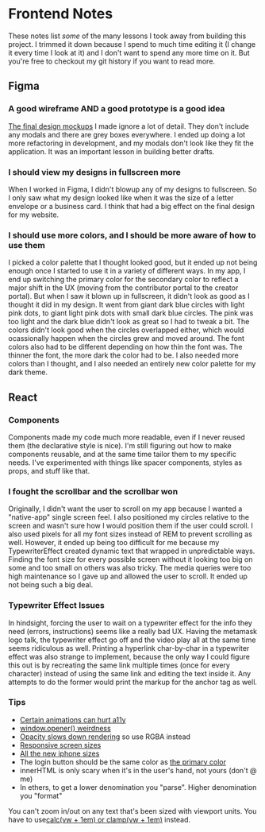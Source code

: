 # Frontend Notes

These notes list *some* of the many lessons I took away from building this project. I trimmed it down because I spend to much time editing it (I change it every time I look at it) and I don't want to spend any more time on it. But you're free to checkout my git history if you want to read more.

## Figma

### A good wireframe AND a good prototype is a good idea

[The final design mockups](https://www.figma.com/file/dwPfF2lhw84J4PZdZTIQvL/Pethreon?node-id=0%3A1) I made ignore a lot of detail. They don't include any modals and there are grey boxes everywhere. I ended up doing a lot more refactoring in development, and my modals don't look like they fit the application. It was an important lesson in building better drafts. 

### I should view my designs in fullscreen more

When I worked in Figma, I didn't blowup any of my designs to fullscreen. So I only saw what my design looked like when it was the size of a letter envelope or a business card. I think that had a big effect on the final design for my website.

### I should use more colors, and I should be more aware of how to use them

I picked a color palette that I thought looked good, but it ended up not being enough once I started to use it in a variety of different ways. In my app, I end up switching the primary color for the secondary color to reflect a major shift in the UX (moving from the contributor portal to the creator portal). But when I saw it blown up in fullscreen, it didn't look as good as I thought it did in my design. It went from giant dark blue circles with light pink dots, to giant light pink dots with small dark blue circles. The pink was too light and the dark blue didn't look as great so I had to tweak a bit. The colors didn't look good when the circles overlapped either, which would ocassionally happen when the circles grew and moved around. The font colors also had to be different depending on how thin the font was. The thinner the font, the more dark the color had to be. I also needed more colors than I thought, and I also needed an entirely new color palette for my dark theme.

## React

### Components 

Components made my code much more readable, even if I never reused them (the declarative style is nice). I'm still figuring out how to make components reusable, and at the same time tailor them to my specific needs. I've experimented with things like spacer components, styles as props, and stuff like that.

### I fought the scrollbar and the scrollbar won

Originally, I didn't want the user to scroll on my app because I wanted a "native-app" single screen feel. I also positioned my circles relative to the screen and wasn't sure how I would position them if the user could scroll. I also used pixels for all my font sizes instead of REM to prevent scrolling as well. However, it ended up being too difficult for me because my TypewriterEffect created dynamic text that wrapped in unpredictable ways. Finding the font size for every possible screen without it looking too big on some and too small on others was also tricky. The media queries were too high maintenance so I gave up and allowed the user to scroll. It ended up not being such a big deal.

### Typewriter Effect Issues

In hindsight, forcing the user to wait on a typewriter effect for the info they need (errors, instructions) seems like a really bad UX.
Having the metamask logo talk, the typewriter effect go off and the video play all at the same time seems ridiculous as well.
Printing a hyperlink char-by-char in a typewriter effect was also strange to implement, because the only way I could figure this out is by recreating the same link multiple times (once for every character) instead of using the same link and editing the text inside it. Any attempts to do the former would print the markup for the anchor tag as well.

###  Tips

- [Certain animations can hurt a11y](https://developer.mozilla.org/en-US/docs/Web/CSS/animation#accessibility_concerns)
- [window.opener() weirdness](https://stackoverflow.com/questions/57628890)
- [Opacity slows down rendering](https://stackoverflow.com/questions/38523826) so use RGBA instead
- [Responsive screen sizes](https://www.browserstack.com/guide/ideal-screen-sizes-for-responsive-design)
- [All the new iphone sizes](https://stackoverflow.com/questions/58087446)
- The login button should be the same color as [the primary color](https://ux.stackexchange.com/questions/104224)
- innerHTML is only scary when it's in the user's hand, not yours (don't @ me)
- In ethers, to get a lower denomination you "parse". Higher denomination you "format"

You can't zoom in/out on any text that's been sized with viewport units. 
You have to use[calc(vw + 1em) or clamp(vw + 1em)](https://www.youtube.com/watch?v=wARbgs5Fmuw) instead. 
